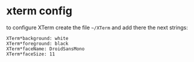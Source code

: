 # xterm config
to configure XTerm create the file `~/XTerm`
and add there the next strings:
```
XTerm*background: white
XTerm*foreground: black
XTerm*faceName: DroidSansMono
XTerm*faceSize: 11
```
